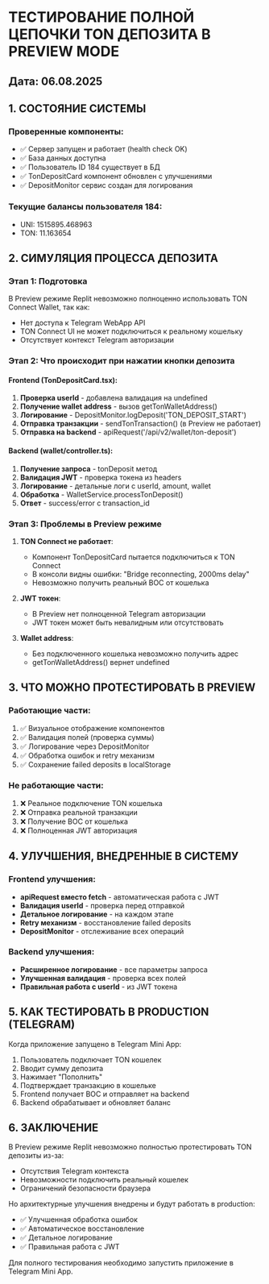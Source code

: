 # ТЕСТИРОВАНИЕ ПОЛНОЙ ЦЕПОЧКИ TON ДЕПОЗИТА В PREVIEW MODE
## Дата: 06.08.2025

## 1. СОСТОЯНИЕ СИСТЕМЫ

### Проверенные компоненты:
- ✅ Сервер запущен и работает (health check OK)
- ✅ База данных доступна
- ✅ Пользователь ID 184 существует в БД
- ✅ TonDepositCard компонент обновлен с улучшениями
- ✅ DepositMonitor сервис создан для логирования

### Текущие балансы пользователя 184:
- UNI: 1515895.468963
- TON: 11.163654

## 2. СИМУЛЯЦИЯ ПРОЦЕССА ДЕПОЗИТА

### Этап 1: Подготовка
В Preview режиме Replit невозможно полноценно использовать TON Connect Wallet, так как:
- Нет доступа к Telegram WebApp API
- TON Connect UI не может подключиться к реальному кошельку
- Отсутствует контекст Telegram авторизации

### Этап 2: Что происходит при нажатии кнопки депозита

#### Frontend (TonDepositCard.tsx):
1. **Проверка userId** - добавлена валидация на undefined
2. **Получение wallet address** - вызов getTonWalletAddress()
3. **Логирование** - DepositMonitor.logDeposit('TON_DEPOSIT_START')
4. **Отправка транзакции** - sendTonTransaction() (в Preview не работает)
5. **Отправка на backend** - apiRequest('/api/v2/wallet/ton-deposit')

#### Backend (wallet/controller.ts):
1. **Получение запроса** - tonDeposit метод
2. **Валидация JWT** - проверка токена из headers
3. **Логирование** - детальные логи с userId, amount, wallet
4. **Обработка** - WalletService.processTonDeposit()
5. **Ответ** - success/error с transaction_id

### Этап 3: Проблемы в Preview режиме

1. **TON Connect не работает**:
   - Компонент TonDepositCard пытается подключиться к TON Connect
   - В консоли видны ошибки: "Bridge reconnecting, 2000ms delay"
   - Невозможно получить реальный BOC от кошелька

2. **JWT токен**:
   - В Preview нет полноценной Telegram авторизации
   - JWT токен может быть невалидным или отсутствовать

3. **Wallet address**:
   - Без подключенного кошелька невозможно получить адрес
   - getTonWalletAddress() вернет undefined

## 3. ЧТО МОЖНО ПРОТЕСТИРОВАТЬ В PREVIEW

### Работающие части:
1. ✅ Визуальное отображение компонентов
2. ✅ Валидация полей (проверка суммы)
3. ✅ Логирование через DepositMonitor
4. ✅ Обработка ошибок и retry механизм
5. ✅ Сохранение failed deposits в localStorage

### Не работающие части:
1. ❌ Реальное подключение TON кошелька
2. ❌ Отправка реальной транзакции
3. ❌ Получение BOC от кошелька
4. ❌ Полноценная JWT авторизация

## 4. УЛУЧШЕНИЯ, ВНЕДРЕННЫЕ В СИСТЕМУ

### Frontend улучшения:
- **apiRequest вместо fetch** - автоматическая работа с JWT
- **Валидация userId** - проверка перед отправкой
- **Детальное логирование** - на каждом этапе
- **Retry механизм** - восстановление failed deposits
- **DepositMonitor** - отслеживание всех операций

### Backend улучшения:
- **Расширенное логирование** - все параметры запроса
- **Улучшенная валидация** - проверка всех полей
- **Правильная работа с userId** - из JWT токена

## 5. КАК ТЕСТИРОВАТЬ В PRODUCTION (TELEGRAM)

Когда приложение запущено в Telegram Mini App:
1. Пользователь подключает TON кошелек
2. Вводит сумму депозита
3. Нажимает "Пополнить"
4. Подтверждает транзакцию в кошельке
5. Frontend получает BOC и отправляет на backend
6. Backend обрабатывает и обновляет баланс

## 6. ЗАКЛЮЧЕНИЕ

В Preview режиме Replit невозможно полностью протестировать TON депозиты из-за:
- Отсутствия Telegram контекста
- Невозможности подключить реальный кошелек
- Ограничений безопасности браузера

Но архитектурные улучшения внедрены и будут работать в production:
- ✅ Улучшенная обработка ошибок
- ✅ Автоматическое восстановление
- ✅ Детальное логирование
- ✅ Правильная работа с JWT

Для полного тестирования необходимо запустить приложение в Telegram Mini App.